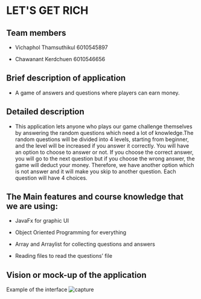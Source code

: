# LET'S GET RICH

## Team members
- Vichaphol Thamsuthikul	6010545897

- Chawanant Kerdchuen	    6010546656

## Brief description of application
- A game of answers and questions where players can earn money.

## Detailed description
- This application lets anyone who plays our game challenge themselves by answering the random questions which need a lot of knowledge.The random questions will be divided into 4 levels, starting from beginner, and the level will be increased if you answer it correctly. You will have an option to choose to answer or not. If you choose the correct answer, you will go to the next question but if you choose the wrong answer, the game will deduct your money. Therefore, we have another option which is not answer and it will make you skip to another question. Each question will have 4 choices.

## The Main features and course knowledge that we are using:
- JavaFx for graphic UI

- Object Oriented Programming for everything

- Array and Arraylist for collecting questions and answers

- Reading files to read the questions’ file

## Vision or mock-up of the application

Example of the interface
![capture](https://user-images.githubusercontent.com/32285706/32790344-c5b37cb2-c990-11e7-8f9d-547b833964f9.JPG)




